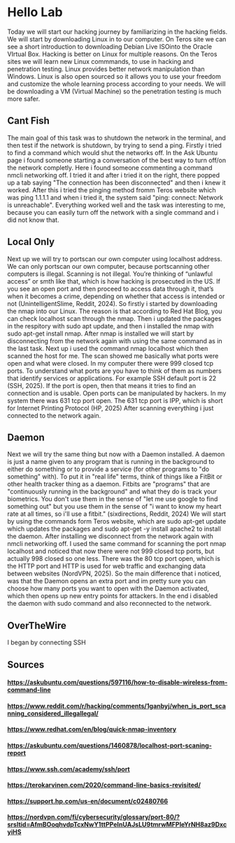 # Hello Lab

<P>Today we will start our hacking journey by familiarizing in the hacking fields. We will start by downloading Linux in to our computer. On Teros site we can see a short introduction to downloading Debian Live ISOinto the Oracle VIrtual Box. Hacking is better on Linux for multiple
reasons. On the Teros sites we will learn new Linux commmands, to use in hacking and penetration testing. Linux provides better network manipulation than Windows. Linux is also open sourced so it allows you to use your freedom and customize the whole learning
process according to your needs. We will be downloading a VM (Virtual Machine) so the penetration testing is much more safer.</P>

## Cant Fish

<p>The main goal of this task was to shutdown the network in the terminal, and then test if the network is shutdown, by trying to send a ping.
Firstly i tried to find a command which would shut the networks off. In the Ask Ubuntu page i found someone starting a conversation of the best
way to turn off/on the network completly. Here i found someone commenting a command nmcli networking off. I  tried it and after i tried it
on the right, there popped up a tab saying "The connection has been disconnected" and then i knew it worked. After this i tried the pinging method fromm Teros website
which was ping 1.1.1.1 and when i tried it, the system said "ping: connect: Network is unreachable". Everything worked well and the task was interesting to me, 
because you can easily turn off the network with a single command and i did not know that.</p>

## Local Only

<p>Next up we will try to portscan our own computer using localhost address. We can only portscan our own computer, because portscanning
other computers is illegal. Scanning is not illegal. You’re thinking of “unlawful access” or smth like that, which is how hacking is prosecuted in the US. 
If you see an open port and then proceed to access data through it, that’s when it becomes a crime, depending on whether that access is intended or not
(UnintelligentSlime, Reddit, 2024). So firstly i started by downloading the nmap into our Linux. The reason is that according to Red Hat Blog, you can 
check localhost scan through the nmap. Then i updated the packages in the respitory with sudo apt update, and then i installed the nmap with sudo apt-get install 
nmap. After nmap is installed we will start by disconnecting from the network again with using the same command as in the last task.
Next up i used the command nmap localhost which then scanned the host for me. The scan showed me basically what ports were open and what were closed.
In my computer there were 999 closed tcp ports. To understand what ports are you have to think of them as numbers that identify services or applications.
For example SSH default port is 22 (SSH, 2025). If the port is open, then that means it tries to find an connection and is usable. Open ports can be manipulated
by hackers. In my system there was 631 tcp port open. The 631 tcp port is IPP, which is short for Internet Printing Protocol (HP, 2025) After scanning everything i just connected to the network again.</p>

## Daemon

<p>Next we will try the same thing but now with a Daemon installed. A daemon is just a name given to any program that is running in the background to either do something or to provide a service (for other programs to "do something" with). To put it in "real life" terms, think of things like a FitBit or other health tracker thing as a daemon. Fitbits are "programs" that are "continuously running in the background" and what they do is track your biometrics. You don't use them in the sense of "let me use google to find something out" but you use them in the sense of "i want to know my heart rate at all times, so i'll use a fitbit." (sixdirections, Reddit, 2024) We will start by 
using the commands form Teros website, which are sudo apt-get update which updates the packages and sudo apt-get -y install apache2 to install the daemon. After installing
we disconnect from the network again with nmcli networking off. I used the same command for scanning the port nmap localhost and noticed that now there were not 999
closed tcp ports, but actually 998 closed so one less. There was the 80 tcp port open, which is the HTTP port and HTTP is used for web traffic and exchanging data between websites (NordVPN, 2025). So the main difference that i noticed, was that the Daemon opens an extra port and im pretty sure you can choose how many ports you want to
open with the Daemon activated, which then opens up new entry points for attackers. In the end i disabled the daemon with sudo command and also reconnected to the
network.</p>

## OverTheWire

<p>I began by connecting SSH</p>


## Sources
#### https://askubuntu.com/questions/597116/how-to-disable-wireless-from-command-line
#### https://www.reddit.com/r/hacking/comments/1ganbyj/when_is_port_scanning_considered_illegallegal/
#### https://www.redhat.com/en/blog/quick-nmap-inventory
#### https://askubuntu.com/questions/1460878/localhost-port-scaning-report
#### https://www.ssh.com/academy/ssh/port
#### https://terokarvinen.com/2020/command-line-basics-revisited/
#### https://support.hp.com/us-en/document/c02480766
#### https://nordvpn.com/fi/cybersecurity/glossary/port-80/?srsltid=AfmBOoqhvdpTcxNwY1ttPPeInUAJsLU9tmrwMFPIeYrNH8az9DxcyiHS

